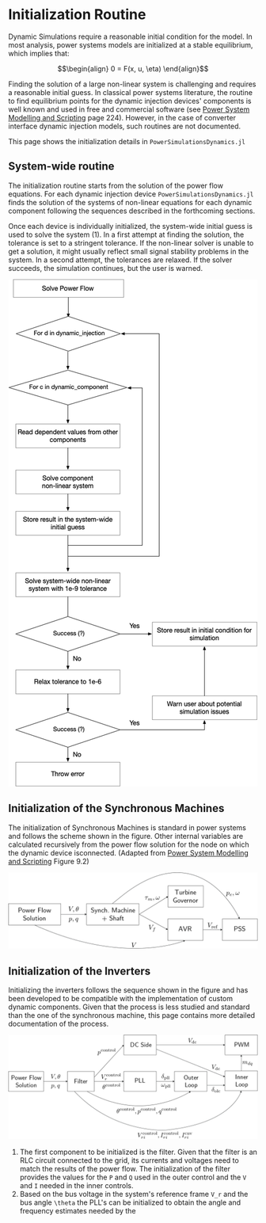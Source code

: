 # Initialization Routine

Dynamic Simulations require a reasonable initial condition for the model. In most analysis,
power systems models are initialized at a stable equilibrium, which implies that:

```math
\begin{align}
0 = F(x, u, \eta)
\end{align}
```

Finding the solution of a large non-linear system is challenging and requires a reasonable
initial guess. In classical power systems literature, the routine to find equilibrium points
for the dynamic injection devices' components is well known and used in free and commercial
software (see [Power System Modelling and Scripting](https://www.springer.com/gp/book/9783642136689) page 224).
However, in the case of converter interface dynamic injection models, such routines are not documented.

This page shows the initialization details in `PowerSimulationsDynamics.jl`

## System-wide routine

The initialization routine starts from the solution of the power flow equations. For each
dynamic injection device `PowerSimulationsDynamics.jl` finds the solution of the systems of
non-linear equations for each dynamic component following the sequences described in the forthcoming
sections.

Once each device is individually initialized, the system-wide initial guess is used to solve the
system (1). In a first attempt at finding the solution, the tolerance is set to a stringent
tolerance. If the non-linear solver is unable to get a solution, it might usually reflect
small signal stability problems in the system. In a second attempt, the tolerances are relaxed.
If the solver succeeds, the simulation continues, but the user is warned.

![init_system](assets/sys_init.png)

## Initialization of the Synchronous Machines

The initialization of Synchronous Machines is standard in power systems and follows the scheme
shown in the figure. Other internal variables are calculated recursively from the power flow
solution for the node on which the dynamic device isconnected. (Adapted from
[Power System Modelling and Scripting](https://www.springer.com/gp/book/9783642136689) Figure 9.2)

![init_machine](assets/synch_init.png)

## Initialization of the Inverters

Initializing the inverters follows the sequence shown in the figure and has been developed
to be compatible with the implementation of custom dynamic components. Given that the process
is less studied and standard than the one of the synchronous machine, this page contains more
detailed documentation of the process.

![init_machine](assets/inverter_init.png)

1. The first component to be initialized is the filter. Given that the filter is an RLC
   circuit connected to the grid, its currents and voltages need to match the results of the
   power flow. The initialization of the filter provides the values for the ``P`` and ``Q``
   used in the outer control and the ``V`` and ``I`` needed in the inner controls.
2. Based on the bus voltage in the system's reference frame ``V_r`` and the bus angle ``\theta``
   the PLL's can be initialized to obtain the angle and frequency estimates needed by the
